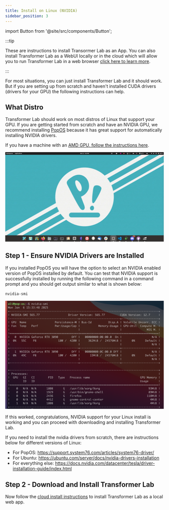 ```yaml
---
title: Install on Linux (NVIDIA)
sidebar_position: 3
---
```


import Button from '@site/src/components/Button';

:::tip

These are instructions to install Transormer Lab as an App. You can also install Transformer Lab as a WebUI locally or in the cloud which will allow you to run Transformer Lab in a web browser [click here to learn more](./install-on-cloud.md).

:::

For most situations, you can just install Transformer Lab and it should work. But if you are setting up from scratch and haven't installed CUDA drivers (drivers for your GPU) the following instructions can help.

## What Distro

Transformer Lab should work on most distros of Linux that support your GPU. If you are getting started from scratch and have an NVIDIA GPU, we recommend installing [PopOS](https://pop.system76.com/) because it has great support for automatically installing NVIDIA drivers.

If you have a machine with an [AMD GPU, follow the instructions here](./install-on-amd.md).

![PopOS Screenshot](./img/popos.webp)

## Step 1 - Ensure NVIDIA Drivers are Installed

If you installed PopOS you will have the option to select an NVIDIA enabled version of PopOS installed by default. You can test that NVIDIA support is successfully installed by running the following command in a command prompt and you should get output similar to what is shown below:

```bash
nvidia-smi
```

![nvidia-smi output](./img/nvidia-smi-output.png)

If this worked, congratulations, NVIDIA support for your Linux install is working and you can proceed with downloading and installing Transformer Lab.

If you need to install the nvidia drivers from scratch, there are instructions below for different versions of Linux:

- For PopOS: https://support.system76.com/articles/system76-driver/
- For Ubuntu: https://ubuntu.com/server/docs/nvidia-drivers-installation
- For everything else: https://docs.nvidia.com/datacenter/tesla/driver-installation-guide/index.html

## Step 2 - Download and Install Transformer Lab

Now follow the [cloud install instructions](./install-on-cloud.md) to install Transformer Lab as a local web app.